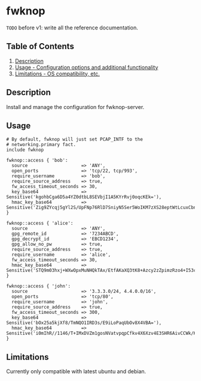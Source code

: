 # fwknop

`TODO` before v1: write all the reference documentation.

## Table of Contents

1. [Description](#description)
2. [Usage - Configuration options and additional functionality](#usage)
3. [Limitations - OS compatibility, etc.](#limitations)

## Description

Install and manage the configuration for fwknop-server.

## Usage

```puppet
# By default, fwknop will just set PCAP_INTF to the
# networking.primary fact.
include fwknop

fwknop::access { 'bob':
  source                    => 'ANY',
  open_ports                => 'tcp/22, tcp/993',
  require_username          => 'bob',
  require_source_address    => true,
  fw_access_timeout_seconds => 30,
  key_base64                => Sensitive('kgohbCga6D5a4YZ0dtbL8SEVbjI1A5KYrRvj0oqcKEk='),
  hmac_key_base64           => Sensitive('Zig9ZYcqj5gYl2S/UpFNp76RlD7SniyN5Ser5WoIKM7zXS28eptWtLcuxCbnh/9R+MjVfUqmqVHqbEyWtHTj4w=='),
}

fwknop::access { 'alice':
  source                    => 'ANY',
  gpg_remote_id             => '7234ABCD',
  gpg_decrypt_id            => 'EBCD1234',
  gpg_allow_no_pw           => true,
  require_source_address    => true,
  require_username          => 'alice',
  fw_access_timeout_seconds => 30,
  hmac_key_base64           => Sensitive('STQ9m03hxj+WXwOpxMuNHQkTAx/EtfAKaXQ3tK8+Azcy2zZpimzRzo4+I53cNZvPJaMBfXjZ9NsB98iOpHY7Tg=='),
}

fwknop::access { 'john':
  source                    => '3.3.3.0/24, 4.4.0.0/16',
  open_ports                => 'tcp/80',
  require_username          => 'john',
  require_source_address    => true,
  fw_access_timeout_seconds => 300,
  key_base64                => Sensitive('bOx25a5kjXf8/TmNQO1IRD3s/E9iLoPaqUbOv8X4VBA='),
  hmac_key_base64           => Sensitive('i0mIhR//1146/T+IMxDVZm1gosNVatvpqpCfkv4X6Xzv4E3SHR6AivCCWk/K/uLDpymyJr95KdEkagfGU4o5yw=='),
}
```

## Limitations

Currently only compatible with latest ubuntu and debian.
